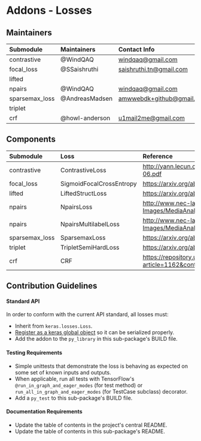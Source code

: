 # Addons - Losses

## Maintainers
| Submodule  |  Maintainers  | Contact Info   |
|:---------- |:----------- |:------------- |
| contrastive |  @WindQAQ | windqaq@gmail.com |
| focal_loss | @SSaishruthi  | saishruthi.tn@gmail.com |
| lifted |  |  |
| npairs | @WindQAQ | windqaq@gmail.com |
| sparsemax_loss | @AndreasMadsen | amwwebdk+github@gmail.com |
| triplet |   |  |
| crf | @howl-anderson | u1mail2me@gmail.com |


## Components
| Submodule | Loss  | Reference               |
|:----------------------- |:---------------------|:--------------------------|
| contrastive | ContrastiveLoss | http://yann.lecun.com/exdb/publis/pdf/hadsell-chopra-lecun-06.pdf |
| focal_loss | SigmoidFocalCrossEntropy | https://arxiv.org/abs/1708.02002  |
| lifted | LiftedStructLoss | https://arxiv.org/abs/1511.06452       |
| npairs | NpairsLoss | http://www.nec-labs.com/uploads/images/Department-Images/MediaAnalytics/papers/nips16_npairmetriclearning.pdf |
| npairs | NpairsMultilabelLoss | http://www.nec-labs.com/uploads/images/Department-Images/MediaAnalytics/papers/nips16_npairmetriclearning.pdf |
| sparsemax_loss | SparsemaxLoss |  https://arxiv.org/abs/1602.02068 |
| triplet | TripletSemiHardLoss | https://arxiv.org/abs/1503.03832       |
| crf | CRF | https://repository.upenn.edu/cgi/viewcontent.cgi?article=1162&context=cis_papers |


## Contribution Guidelines
#### Standard API
In order to conform with the current API standard, all losses
must:
 * Inherit from `keras.losses.Loss`.
 * [Register as a keras global object](https://github.com/tensorflow/addons/blob/master/tensorflow_addons/utils/python/keras_utils.py)
  so it can be serialized properly.
 * Add the addon to the `py_library` in this sub-package's BUILD file.

#### Testing Requirements
 * Simple unittests that demonstrate the loss is behaving as expected on
 some set of known inputs and outputs.
 * When applicable, run all tests with TensorFlow's
   `@run_in_graph_and_eager_modes` (for test method)
   or `run_all_in_graph_and_eager_modes` (for TestCase subclass)
   decorator.
 * Add a `py_test` to this sub-package's BUILD file.

#### Documentation Requirements
 * Update the table of contents in the project's central README.
 * Update the table of contents in this sub-package's README.
